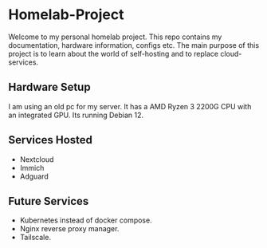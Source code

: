 # Homelab-Project

Welcome to my personal homelab project. This repo contains my documentation, hardware information, configs etc. 
The main purpose of this project is to learn about the world of self-hosting and to replace cloud-services.

## Hardware Setup
I am using an old pc for my server. It has a AMD Ryzen 3 2200G CPU with an integrated GPU. Its running Debian 12.

## Services Hosted
- Nextcloud
- Immich
- Adguard

## Future Services
- Kubernetes instead of docker compose.
- Nginx reverse proxy manager.
- Tailscale.

